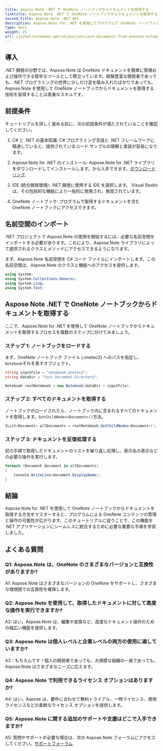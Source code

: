 ```yaml
---
title: Aspose Note .NET で OneNote ノートブックからドキュメントを取得する
linktitle: Aspose Note .NET で OneNote ノートブックからドキュメントを取得する
second_title: Aspose.Note .NET API
description: Aspose.Note for .NET を使用してプログラムで OneNote ノートブックからドキュメントを取得し、シームレスな統合と操作を可能にする方法を学びます。
type: docs
weight: 25
url: /ja/net/notebook-operations/retrieve-documents-from-onenote-notebook/
---
```

## 導入

.NET 開発の分野では、Aspose.Note は OneNote ドキュメントを簡単に管理および操作できる堅牢なツールとして際立っています。経験豊富な開発者であっても、.NET プログラミングの世界に少しだけ足を踏み入れたばかりであっても、Aspose.Note を使用して OneNote ノートブックからドキュメントを取得する技術を習得することは貴重なスキルです。

## 前提条件

チュートリアルを詳しく進める前に、次の前提条件が満たされていることを確認してください。

1. C# と .NET の基本知識: C# プログラミング言語と .NET フレームワークに精通していると、提供されているコード サンプルの理解と実装が容易になります。

2.  Aspose.Note for .NET のインストール: Aspose.Note for .NET ライブラリをダウンロードしてインストールします。から入手できます。[ダウンロードリンク](https://releases.aspose.com/note/net/).

3. IDE (統合開発環境): .NET 開発に使用する IDE を選択します。 Visual Studio は、その包括的な機能により一般的に使用され、推奨されています。

4. OneNote ノートブック: プログラムで取得するドキュメントを含む OneNote ノートブックにアクセスできます。

## 名前空間のインポート

.NET プロジェクトで Aspose.Note の使用を開始するには、必要な名前空間をインポートする必要があります。これにより、Aspose.Note ライブラリによって提供されるクラスとメソッドにアクセスできるようになります。

まず、Aspose.Note 名前空間を C# コード ファイルにインポートします。この名前空間は、Aspose.Note のクラスと機能へのアクセスを提供します。

```csharp
using System;
using System.Collections.Generic;
using System.Linq;
using System.Text;
```

## Aspose Note .NET で OneNote ノートブックからドキュメントを取得する

ここで、Aspose.Note for .NET を使用して OneNote ノートブックからドキュメントを取得するプロセスを複数のステップに分けてみましょう。

### ステップ 1: ノートブックをロードする

まず、OneNote ノートブック ファイル (.onetoc2) へのパスを指定し、`Notebook`それを表すオブジェクト。

```csharp
string inputFile = "notebook.onetoc2";
string dataDir = "Your Document Directory";

Notebook rootNotebook = new Notebook(dataDir + inputFile);
```

### ステップ 2: すべてのドキュメントを取得する

ノートブックがロードされたら、ノートブック内に含まれるすべてのドキュメントを取得します。`GetChildNodes<Document>()`方法。

```csharp
IList<Document> allDocuments = rootNotebook.GetChildNodes<Document>();
```

### ステップ 3: ドキュメントを反復処理する

前の手順で取得したドキュメントのリストを繰り返し処理し、表示名の表示などの必要な操作を実行します。

```csharp
foreach (Document document in allDocuments) 
{
    Console.WriteLine(document.DisplayName);
}
```

## 結論

Aspose.Note for .NET を使用して OneNote ノートブックからドキュメントを取得する方法をマスターすると、プログラムによる OneNote コンテンツの管理と操作の可能性が広がります。このチュートリアルに従うことで、この機能を .NET アプリケーションにシームレスに統合するために必要な重要な手順を学習しました。

## よくある質問

### Q1: Aspose.Note は、OneNote のさまざまなバージョンと互換性がありますか?

A1: Aspose.Note はさまざまなバージョンの OneNote をサポートし、さまざまな環境間での互換性を確保します。

### Q2: Aspose.Note を使用して、取得したドキュメントに対して高度な操作を実行できますか?

A2: はい。Aspose.Note は、編集や変換など、高度なドキュメント操作のための幅広い機能を提供します。

### Q3: Aspose.Note は個人レベルと企業レベルの両方の使用に適していますか?

A3：もちろんです！個人の開発者であっても、大規模な組織の一員であっても、Aspose.Note はさまざまなニーズに応えます。

### Q4: Aspose.Note で利用できるライセンス オプションはありますか?

A4: はい。Aspose は、要件に合わせて無料トライアル、一時ライセンス、商用ライセンスなどの柔軟なライセンス オプションを提供します。

### Q5: Aspose.Note に関する追加のサポートや支援はどこで入手できますか?

 A5: 質問やサポートが必要な場合は、次の Aspose.Note フォーラムにアクセスしてください。[サポートフォーラム](https://forum.aspose.com/c/note/28).